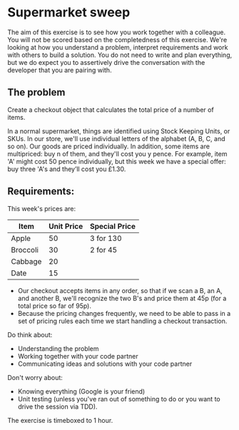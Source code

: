 # Supermarket sweep

The aim of this exercise is to see how you work together with a colleague.  You will not be scored based on the completedness of this exercise.  We're looking at how you understand a problem, interpret requirements and work with others to build a solution.  You do not need to write and plan everything, but we do expect you to assertively drive the conversation with the developer that you are pairing with.

## The problem

Create a checkout object that calculates the total price of a number of items. 

In a normal supermarket, things are identified using Stock Keeping Units, or SKUs. In our store, we'll use individual letters of the alphabet (A, B, C, and so on). Our goods are priced individually. In addition, some items are multipriced: buy n of them, and they'll cost you y pence. For example, item 'A' might cost 50 pence individually, but this week we have a special offer: buy three 'A's and they’ll cost you £1.30.

## Requirements:

This week's prices are:

| Item     | Unit Price | Special Price |
|----------|------------|---------------|
| Apple    | 50         | 3 for 130     |
| Broccoli | 30         | 2 for 45      |
| Cabbage  | 20         |               | 
| Date     | 15         |               |

 * Our checkout accepts items in any order, so that if we scan a B, an A, and another B, we'll recognize the two B's and price them at 45p (for a total price so far of 95p).
 * Because the pricing changes frequently, we need to be able to pass in a set of pricing rules each time we start handling a checkout transaction.

 Do think about:

 * Understanding the problem
 * Working together with your code partner
 * Communicating ideas and solutions with your code partner

Don't worry about:

 * Knowing everything (Google is your friend)
 * Unit testing (unless you've ran out of something to do or you want to drive the session via TDD).

The exercise is timeboxed to 1 hour.